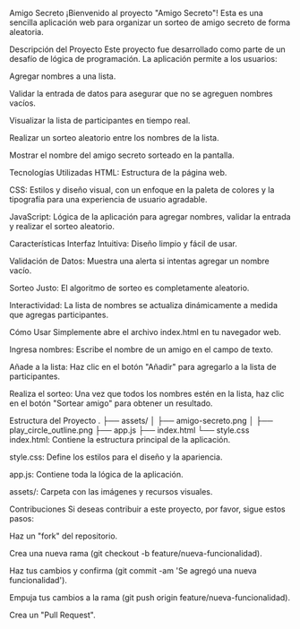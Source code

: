 Amigo Secreto
¡Bienvenido al proyecto "Amigo Secreto"! Esta es una sencilla aplicación web para organizar un sorteo de amigo secreto de forma aleatoria.

Descripción del Proyecto
Este proyecto fue desarrollado como parte de un desafío de lógica de programación. La aplicación permite a los usuarios:

Agregar nombres a una lista.

Validar la entrada de datos para asegurar que no se agreguen nombres vacíos.

Visualizar la lista de participantes en tiempo real.

Realizar un sorteo aleatorio entre los nombres de la lista.

Mostrar el nombre del amigo secreto sorteado en la pantalla.

Tecnologías Utilizadas
HTML: Estructura de la página web.

CSS: Estilos y diseño visual, con un enfoque en la paleta de colores y la tipografía para una experiencia de usuario agradable.

JavaScript: Lógica de la aplicación para agregar nombres, validar la entrada y realizar el sorteo aleatorio.

Características
Interfaz Intuitiva: Diseño limpio y fácil de usar.

Validación de Datos: Muestra una alerta si intentas agregar un nombre vacío.

Sorteo Justo: El algoritmo de sorteo es completamente aleatorio.

Interactividad: La lista de nombres se actualiza dinámicamente a medida que agregas participantes.

Cómo Usar
Simplemente abre el archivo index.html en tu navegador web.

Ingresa nombres: Escribe el nombre de un amigo en el campo de texto.

Añade a la lista: Haz clic en el botón "Añadir" para agregarlo a la lista de participantes.

Realiza el sorteo: Una vez que todos los nombres estén en la lista, haz clic en el botón "Sortear amigo" para obtener un resultado.

Estructura del Proyecto
.
├── assets/
│   ├── amigo-secreto.png
│   ├── play_circle_outline.png
├── app.js
├── index.html
└── style.css
index.html: Contiene la estructura principal de la aplicación.

style.css: Define los estilos para el diseño y la apariencia.

app.js: Contiene toda la lógica de la aplicación.

assets/: Carpeta con las imágenes y recursos visuales.

Contribuciones
Si deseas contribuir a este proyecto, por favor, sigue estos pasos:

Haz un "fork" del repositorio.

Crea una nueva rama (git checkout -b feature/nueva-funcionalidad).

Haz tus cambios y confirma (git commit -am 'Se agregó una nueva funcionalidad').

Empuja tus cambios a la rama (git push origin feature/nueva-funcionalidad).

Crea un "Pull Request".
